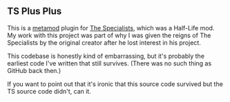 TS Plus Plus
------------

This is a [metamod](http://metamod.org) plugin for [The Specialists](http://www.moddb.com/mods/the-specialists), which was a Half-Life mod. My work with this project was part of why I was given the reigns of The Specialists by the original creator after he lost interest in his project.

This codebase is honestly kind of embarrassing, but it's probably the earliest code I've written that still survives. (There was no such thing as GitHub back then.)

If you want to point out that it's ironic that this source code survived but the TS source code didn't, can it.